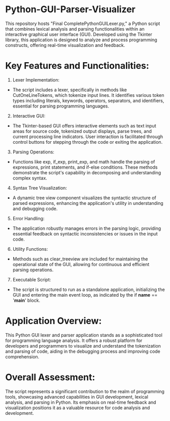 # Python-GUI-Parser-Visualizer

This repository hosts "Final CompletePythonGUILexer.py," a Python script that combines lexical analysis and parsing functionalities within an interactive graphical user interface (GUI). Developed using the Tkinter library, this application is designed to analyze and process programming constructs, offering real-time visualization and feedback.

# Key Features and Functionalities:

1. Lexer Implementation:
- The script includes a lexer, specifically in methods like CutOneLineTokens, which tokenize input lines. It identifies various token types including literals, keywords, operators, separators, and identifiers, essential for parsing programming languages.

2. Interactive GUI:
- The Tkinter-based GUI offers interactive elements such as text input areas for source code, tokenized output displays, parse trees, and current processing line indicators. User interaction is facilitated through control buttons for stepping through the code or exiting the application.

3. Parsing Operations:
- Functions like exp, if_exp, print_exp, and math handle the parsing of expressions, print statements, and if-else conditions. These methods demonstrate the script's capability in decomposing and understanding complex syntax.

4. Syntax Tree Visualization:
- A dynamic tree view component visualizes the syntactic structure of parsed expressions, enhancing the application's utility in understanding and debugging code.
  
5. Error Handling:
- The application robustly manages errors in the parsing logic, providing essential feedback on syntactic inconsistencies or issues in the input code.
  
6. Utility Functions:
- Methods such as clear_treeview are included for maintaining the operational state of the GUI, allowing for continuous and efficient parsing operations.

7. Executable Script:
- The script is structured to run as a standalone application, initializing the GUI and entering the main event loop, as indicated by the if __name__ == '__main__' block.

# Application Overview:
This Python GUI lexer and parser application stands as a sophisticated tool for programming language analysis. It offers a robust platform for developers and programmers to visualize and understand the tokenization and parsing of code, aiding in the debugging process and improving code comprehension.

# Overall Assessment:
The script represents a significant contribution to the realm of programming tools, showcasing advanced capabilities in GUI development, lexical analysis, and parsing in Python. Its emphasis on real-time feedback and visualization positions it as a valuable resource for code analysis and development.


